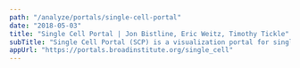 ```yaml
---
path: "/analyze/portals/single-cell-portal"
date: "2018-05-03"
title: "Single Cell Portal | Jon Bistline, Eric Weitz, Timothy Tickle"
subTitle: "Single Cell Portal (SCP) is a visualization portal for single cell RNA-seq data. It enables users to see summaries of studies; explore data through gene search and interactive components for t-SNE plots, violin plots, heatmaps and more; analyze data using a web UI for workflows and pipelines; and download raw data."
appUrl: "https://portals.broadinstitute.org/single_cell"
---
```


